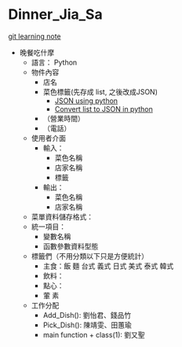 # Dinner_Jia_Sa

[git learning note](https://hackmd.io/0qg8meZgTjO_f99ZRId5yg?both)


- 晚餐吃什摩
    - 語言： Python
    - 物件內容
        - 店名
        - 菜色標籤(先存成 list, 之後改成JSON)
            - [JSON using python](https://www.itread01.com/study/python-json.html)
            - [Convert list to JSON in python](https://www.quora.com/How-do-I-convert-a-list-to-JSON-in-Python)
        - （營業時間）
        - （電話）
    - 使用者介面
        - 輸入：
            - 菜色名稱
            - 店家名稱
            - 標籤
        - 輸出：
            - 菜色名稱
            - 店家名稱
    - 菜單資料儲存格式：
    - 統一項目：
        - 變數名稱
        - 函數參數資料型態
    - 標籤們（不用分類以下只是方便統計）
        - 主食：飯 麵 台式 義式 日式 美式 泰式 韓式
        - 飲料：
        - 點心：
        - 葷 素
    - 工作分配
        - Add_Dish(): 劉怡君、錢品竹
        - Pick_Dish(): 陳靖雯、田蕙瑜
        - main function + class(1): 劉又聖

